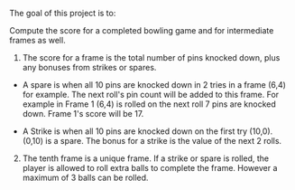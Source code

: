 The goal of this project is to:

Compute the score for a completed bowling game and for intermediate frames as well.

1. The score for a frame is the total number of pins knocked down, plus any bonuses from strikes or spares.

- A spare is when all 10 pins are knocked down in 2 tries in a frame (6,4) for example. The next roll's pin count will be added to this frame. For example in Frame 1 (6,4) is rolled on the next roll 7 pins are knocked down. Frame 1's score will be 17.

- A Strike is when all 10 pins are knocked down on the first try (10,0). (0,10) is a spare.  The bonus for a strike is the value of the next 2 rolls. 

2. The tenth frame is a unique frame.  If a strike or spare is rolled, the player is allowed to roll extra balls to complete the frame.  However a maximum of 3 balls can be rolled.
